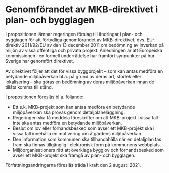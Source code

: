 # Genomförandet av MKB-direktivet i plan- och bygglagen

I propositionen lämnar regeringen förslag till ändringar i plan- och bygglagen för att förtydliga genomförandet av MKB-direktivet, dvs.
EU-direktiv 2011/92/EU av den 13 december 2011 om bedömning av inverkan på miljön av vissa offentliga och privata projekt. Anledningen är att Europeiska kommissionen i en formell underrättelse har framfört synpunkter på hur Sverige har genomfört direktivet.

Av direktivet följer att det för vissa byggprojekt – som kan antas medföra en betydande miljöpåverkan bl.a. på grund av deras art, storlek eller lokalisering – ska göras en bedömning av deras miljöpåverkan innan de tillåts komma till stånd.

I propositionen föreslås bl.a. följande:

* Ett s.k. MKB-projekt som kan antas medföra en betydande miljöpåverkan ska prövas genom detaljplaneläggning.
* Regeringen ska få meddela föreskrifter om att MKB-projekt i vissa fall inte ska antas medföra en betydande miljöpåverkan.
* Beslut om lov eller förhandsbesked som avser ett MKB-projekt ska i vissa fall innehålla en motivering om åtgärdens miljöpåverkan.
* Den information som kommunen ska tillhandahålla när en detaljplan
tas fram ska finnas tillgänglig i elektronisk form på kommunens webbplats.
* Miljöorganisationers rätt att överklaga bygglov och förhandsbesked
som avser ett MKB-projekt ska framgå av plan- och bygglagen.

Författningsändringarna föreslås träda i kraft den 2 augusti 2021.
